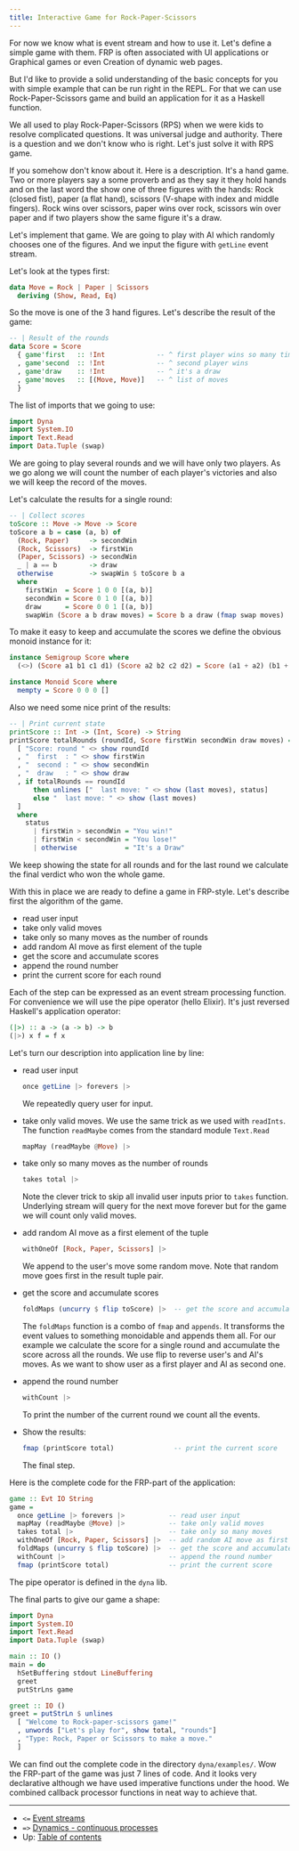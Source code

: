 ```yaml
---
title: Interactive Game for Rock-Paper-Scissors
---
```


For now we know what is event stream and how to use it. 
Let's define a simple game with them. FRP is often associated with 
UI applications or Graphical games or even Creation of dynamic web pages.

But I'd like to provide a solid understanding of the basic concepts for you with simple example
that can be run right in the REPL.
For that we can use Rock-Paper-Scissors game and build an application for it
as a Haskell function.

We all used to play Rock-Paper-Scissors (RPS) when we were kids to resolve complicated
questions. It was universal judge and authority. There is a question and we don't
know who is right. Let's just solve it with RPS game. 

If you somehow don't know about it. Here is a description. It's a hand game.
Two or more players say a some proverb and as they say it they hold hands
and on the last word the show one of three figures with the hands: Rock (closed fist),
paper (a flat hand), scissors (V-shape with index and middle fingers). 
Rock wins over scissors, paper wins over rock, scissors win over paper and
if two players show the same figure it's a draw.

Let's implement that game. We are going to play with AI which randomly chooses
one of the figures. And we input the figure with `getLine` event stream.

Let's look at the types first:

```haskell
data Move = Rock | Paper | Scissors
  deriving (Show, Read, Eq)
```

So the move is one of the 3 hand figures. Let's describe the result of the game:

```haskell
-- | Result of the rounds
data Score = Score
  { game'first   :: !Int             -- ^ first player wins so many times
  , game'second  :: !Int             -- ^ second player wins
  , game'draw    :: !Int             -- ^ it's a draw
  , game'moves   :: [(Move, Move)]   -- ^ list of moves
  }
```

The list of imports that we going to use:

```haskell
import Dyna
import System.IO
import Text.Read
import Data.Tuple (swap)
```

We are going to play several rounds and we will have only two players. 
As we go along we will count the number of each player's victories
and also we will keep the record of the moves.

Let's calculate the results for a single round:

```haskell
-- | Collect scores
toScore :: Move -> Move -> Score
toScore a b = case (a, b) of
  (Rock, Paper)     -> secondWin
  (Rock, Scissors)  -> firstWin
  (Paper, Scissors) -> secondWin
  _ | a == b        -> draw
  otherwise         -> swapWin $ toScore b a
  where
    firstWin  = Score 1 0 0 [(a, b)]
    secondWin = Score 0 1 0 [(a, b)]
    draw      = Score 0 0 1 [(a, b)]
    swapWin (Score a b draw moves) = Score b a draw (fmap swap moves)
```

To make it easy to keep and accumulate the scores we define the obvious monoid instance for it:

```haskell
instance Semigroup Score where
  (<>) (Score a1 b1 c1 d1) (Score a2 b2 c2 d2) = Score (a1 + a2) (b1 + b2) (c1 + c2) (d1 ++ d2)

instance Monoid Score where
  mempty = Score 0 0 0 []
```

Also we need some nice print of the results:

```haskell
-- | Print current state
printScore :: Int -> (Int, Score) -> String
printScore totalRounds (roundId, Score firstWin secondWin draw moves) = unlines
  [ "Score: round " <> show roundId
  , "  first  : " <> show firstWin
  , "  second : " <> show secondWin
  , "  draw   : " <> show draw
  , if totalRounds == roundId
      then unlines ["  last move: " <> show (last moves), status]
      else "  last move: " <> show (last moves)
  ]
  where
    status
      | firstWin > secondWin = "You win!"
      | firstWin < secondWin = "You lose!"
      | otherwise            = "It's a Draw"
```

We keep showing the state for all rounds and for the last round
we calculate the final verdict who won the whole game.

With this in place we are ready to define a game in FRP-style.
Let's describe first the algorithm of the game. 

* read user input
* take only valid moves
* take only so many moves as the number of rounds
* add random AI move as first element of the tuple
* get the score and accumulate scores
* append the round number
* print the current score for each round

Each of the step can be expressed as an event stream processing function.
For convenience we will use the pipe operator (hello Elixir).
It's just reversed Haskell's application operator:

```haskell
(|>) :: a -> (a -> b) -> b
(|>) x f = f x
```

Let's turn our description into application line by line:

* read user input

  ```haskell
  once getLine |> forevers |> 
  ```
  We repeatedly query user for input.

* take only valid moves. We use the same trick as we used with `readInts`. The function
  `readMaybe` comes from the standard module `Text.Read`

  ```haskell
  mapMay (readMaybe @Move) |> 
  ```

* take only so many moves as the number of rounds

  ```haskell
  takes total |>
  ```

  Note the clever trick to skip all invalid user inputs prior to `takes` function. Underlying stream will
  query for the next move forever but for the game we will count only valid moves.

* add random AI move as a first element of the tuple

  ```haskell
  withOneOf [Rock, Paper, Scissors] |>  
  ```

  We append to the user's move some random move.
  Note that random move goes first in the result tuple pair.

* get the score and accumulate scores

  ```haskell
  foldMaps (uncurry $ flip toScore) |>  -- get the score and accumulate scores
  ```

  The `foldMaps` function is a combo of `fmap` and `appends`. It transforms
  the event values to something monoidable and appends them all. 
  For our example we calculate the score for a single round and
  accumulate the score across all the rounds.
  We use flip to reverse user's and AI's moves.
  As we want to show user as a first player and AI as second one.

* append the round number

  ```haskell
  withCount |>    
  ```

  To print the number of the current round we count all the events.

* Show the results:

  ```haskell
  fmap (printScore total)               -- print the current score
  ```

  The final step.

Here is the complete code for the FRP-part of the application:

```haskell
game :: Evt IO String
game =
  once getLine |> forevers |>           -- read user input
  mapMay (readMaybe @Move) |>           -- take only valid moves
  takes total |>                        -- take only so many moves
  withOneOf [Rock, Paper, Scissors] |>  -- add random AI move as first element of the tuple
  foldMaps (uncurry $ flip toScore) |>  -- get the score and accumulate scores
  withCount |>                          -- append the round number
  fmap (printScore total)               -- print the current score
```

The pipe operator is defined in the `dyna` lib.

The final parts to give our game a shape:

```haskell
import Dyna
import System.IO
import Text.Read
import Data.Tuple (swap)

main :: IO ()
main = do
  hSetBuffering stdout LineBuffering
  greet
  putStrLns game

greet :: IO ()
greet = putStrLn $ unlines
  [ "Welcome to Rock-paper-scissors game!"
  , unwords ["Let's play for", show total, "rounds"]
  , "Type: Rock, Paper or Scissors to make a move."
  ]
```

We can find out the complete code in the directory `dyna/examples/`.
Wow the FRP-part of the game was just 7 lines of code.
And it looks very declarative although we have used imperative 
functions under the hood. We combined callback processor functions in neat way
to achieve that.

------------------------------------------------------------------------------

* `<=` [Event streams](/dyna-core/tutorial/02-event-streams)
* `=>` [Dynamics - continuous processes](/dyna-core/tutorial/04-dynamics)
* Up: [Table of contents](/dyna-core/tutorial-toc)
